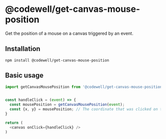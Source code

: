 # @codewell/get-canvas-mouse-position
Get the position of a mouse on a canvas triggered by an event.

## Installation
```
npm install @codewell/get-canvas-mouse-position
```


## Basic usage
```JavaScript
import getCanvasMousePosition from '@codewell/get-canvas-mouse-position':


const handleClick = (event) => {
  const mousePosition = getCanvasMousePosition(event);
  const {x, y} = mousePosition; // The coordinate that was clicked on the canvas
}

return (
  <canvas onClick={handleClick} />
)

```
